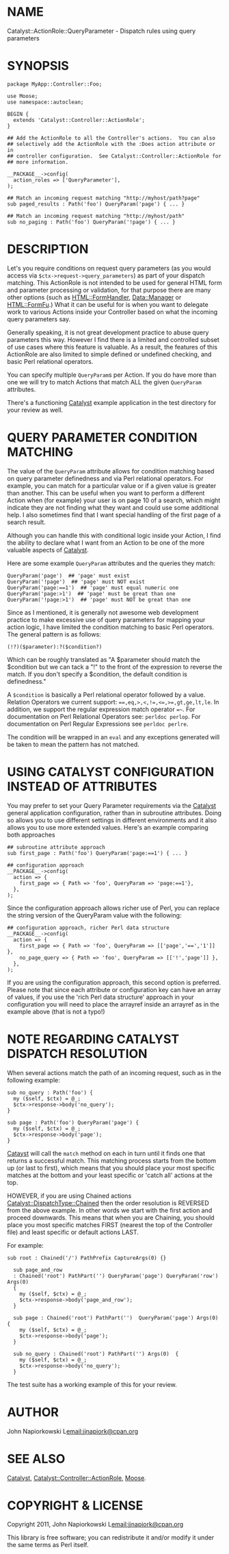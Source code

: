 # NAME

Catalyst::ActionRole::QueryParameter - Dispatch rules using query parameters

# SYNOPSIS

    package MyApp::Controller::Foo;

    use Moose;
    use namespace::autoclean;

    BEGIN {
      extends 'Catalyst::Controller::ActionRole';
    }

    ## Add the ActionRole to all the Controller's actions.  You can also
    ## selectively add the ActionRole with the :Does action attribute or in
    ## controller configuration.  See Catalyst::Controller::ActionRole for
    ## more information.

    __PACKAGE__->config(
      action_roles => ['QueryParameter'],
    );

    ## Match an incoming request matching "http://myhost/path?page"
    sub paged_results : Path('foo') QueryParam('page') { ... }

    ## Match an incoming request matching "http://myhost/path"
    sub no_paging : Path('foo') QueryParam('!page') { ... }

# DESCRIPTION

Let's you require conditions on request query parameters (as you would access
via `$ctx->request->query_parameters`) as part of your dispatch matching.
This ActionRole is not intended to be used for general HTML form and parameter
processing or validation, for that purpose there are many other options (such
as [HTML::FormHandler](http://search.cpan.org/perldoc?HTML::FormHandler), [Data::Manager](http://search.cpan.org/perldoc?Data::Manager) or <HTML::FormFu>.)  What it can be
useful for is when you want to delegate work to various Actions inside your
Controller based on what the incoming query parameters say.

Generally speaking, it is not great development practice to abuse query
parameters this way.  However I find there is a limited and controlled subset
of use cases where this feature is valuable.  As a result, the features of this
ActionRole are  also limited to simple defined or undefined checking, and basic
Perl relational operators.

You can specify multiple `QueryParam`s per Action.  If you do have more than
one we will try to match Actions that match ALL the given `QueryParam`
attributes.

There's a functioning [Catalyst](http://search.cpan.org/perldoc?Catalyst) example application in the test directory for
your review as well.

# QUERY PARAMETER CONDITION MATCHING

The value of the `QueryParam` attribute allows for condition matching  based
on query parameter definedness and via Perl relational operators.  For example,
you can match for a particular value or if a given value is greater than another.
This can be useful when you want to perform a different Action when (for
example) your user is on page 10 of a search, which might indicate they are not
finding what they want and could use some additional help.  I also sometimes
find that I want special handling of the first page of a search result.

Although you can handle this with conditional logic inside your Action, I find
the ability to declare what I want from an Action to be one of the more valuable
aspects of [Catalyst](http://search.cpan.org/perldoc?Catalyst).

Here are some example `QueryParam` attributes and the queries they match:

    QueryParam('page')  ## 'page' must exist
    QueryParam('!page')  ## 'page' must NOT exist
    QueryParam('page:==1')  ## 'page' must equal numeric one
    QueryParam('page:>1')  ## 'page' must be great than one
    QueryParam('!page:>1')  ## 'page' must NOT be great than one

Since as I mentioned, it is generally not awesome web development practice to
make excessive use of query parameters for mapping your action logic, I have
limited the condition matching to basic Perl operators.  The general pattern
is as follows:

    (!?)($parameter):?($condition?)

Which can be roughly translated as "A $parameter should match the $condition
but we can tack a "!" to the front of the expression to reverse the match.  If
you don't specify a $condition, the default condition is definedness."

A `$condition` is basically a Perl relational operator followed by a value.
Relation Operators we current support: `==,eq,>,<,!=,<=,>=,gt,ge,lt,le`.
In addition, we support the regular expression match operator `=~`. For
documentation on Perl Relational Operators see: `perldoc perlop`.  For 
documentation on Perl Regular Expressions see `perldoc perlre`.

The condition will be wrapped in an `eval` and any exceptions generated will
be taken to mean the pattern has not matched.

# USING CATALYST CONFIGURATION INSTEAD OF ATTRIBUTES

You may prefer to set your Query Parameter requirements via the [Catalyst](http://search.cpan.org/perldoc?Catalyst)
general application configuration, rather than in subroutine attributes.  Doing
so allows you to use different settings in different environments and it also
allows you to use more extended values.  Here's an example comparing both
approaches

    ## subroutine attribute approach
    sub first_page : Path('foo') QueryParam('page:==1') { ... }

    ## configuration approach
    __PACKAGE__->config(
      action => {
        first_page => { Path => 'foo', QueryParam => 'page:==1'},
      },
    );

Since the configuration approach allows richer use of Perl, you can replace the
string version of the QueryParam value with the following:

    ## configuration approach, richer Perl data structure
    __PACKAGE__->config(
      action => {
        first_page => { Path => 'foo', QueryParam => [['page','==','1']] },
        no_page_query => { Path => 'foo', QueryParam => [['!','page']] },
      },
    );

If you are using the configuration approach, this second option is preferred.
Please note that since each attribute or configuration key can have an array
of values, if you use the 'rich Perl data structure' approach in your
configuration you will need to place the arrayref inside an arrayref as in the
example above (that is not a typo!)

# NOTE REGARDING CATALYST DISPATCH RESOLUTION

When several actions match the path of an incoming request, such as in the
following example:

    sub no_query : Path('foo') {
      my ($self, $ctx) = @_;
      $ctx->response->body('no_query');
    }

    sub page : Path('foo') QueryParam('page') {
      my ($self, $ctx) = @_;
      $ctx->response->body('page');
    }

[Catayst](http://search.cpan.org/perldoc?Catayst) will call the `match` method on each in turn until it finds one
that returns a successful match.  This matching process starts from the
bottom up (or last to first), which means that you should place your most
specific matches at the bottom and your least specific or 'catch all' actions
at the top.

HOWEVER, if you are using Chained actions [Catalyst::DispatchType::Chained](http://search.cpan.org/perldoc?Catalyst::DispatchType::Chained)
then the order resolution is REVERSED from the above example.  In other words
we start with the first action and proceed downwards.  This means that when you
are Chaining, you should place you most specific matches FIRST (nearest the top
of the Controller file) and least specific or default actions LAST.

For example:

    sub root : Chained('/') PathPrefix CaptureArgs(0) {}

      sub page_and_row
      : Chained('root') PathPart('') QueryParam('page') QueryParam('row') Args(0)
      {
        my ($self, $ctx) = @_;
        $ctx->response->body('page_and_row');
      }

      sub page : Chained('root') PathPart('')  QueryParam('page') Args(0)  {
        my ($self, $ctx) = @_;
        $ctx->response->body('page');
      }

      sub no_query : Chained('root') PathPart('') Args(0)  {
        my ($self, $ctx) = @_;
        $ctx->response->body('no_query');
      }



The test suite has a working example of this for your review.

# AUTHOR

John Napiorkowski L<email:jjnapiork@cpan.org>

# SEE ALSO

[Catalyst](http://search.cpan.org/perldoc?Catalyst), [Catalyst::Controller::ActionRole](http://search.cpan.org/perldoc?Catalyst::Controller::ActionRole), [Moose](http://search.cpan.org/perldoc?Moose).

# COPYRIGHT & LICENSE

Copyright 2011, John Napiorkowski L<email:jjnapiork@cpan.org>

This library is free software; you can redistribute it and/or modify it under
the same terms as Perl itself.